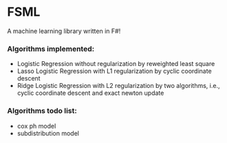 # FSML
A machine learning library written in F#!


### Algorithms implemented:
  - Logistic Regression without regularization by reweighted least square
  - Lasso Logistic Regression with L1 regularization by cyclic coordinate descent
  - Ridge Logistic Regression with L2 regularization by two algorithms, i.e., cyclic coordinate descent and exact newton update

### Algorithms todo list:
  - cox ph model
  - subdistribution model
